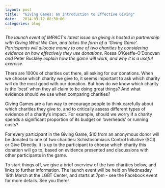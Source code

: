 ```yaml
---
layout: post
title:  "Giving Games: an introduction to Effective Giving"
date:   2014-03-12 08:30:00
categories: blog
---
```

*The launch event of IMPACT’s latest issue on giving is hosted in partnership with Giving What We Can, and takes the form of a ‘Giving Game’. Participants will allocate money to one of two charities by considering evidence on how effectively they use donations.*  Rossa O’Keeffe-O’Donovan *and* Peter Buckley *explain how the game will work, and why it is a useful exercise.*

There are 1000s of charities out there, all asking for our donations. When we choose which charity we give to, it seems important to ask which charity will do the most good with our donation. But how do we know which charity is the ‘best’ when they all claim to be doing great things? And what evidence should we use when comparing charities?  

Giving Games are a fun way to encourage people to think carefully about which charities they give to, and to critically assess different types of evidence of a charity’s impact. For example, should we worry if a charity spends a significant proportion of its budget on ‘overheads’ or running costs?

For every participant in the Giving Game, $10 from an anonymous donor will be donated to one of two charities: Schistosomiasis Control Initiative (SCI) or Give Directly. It is up to the participant to choose which charity this donation will go to, based on evidence presented and discussions with other participants in the game. 

To start things off, we give a brief overview of the two charities below, and links to further information. The launch event will be held on Wednesday 19th March at the LGBT Center, and starts at 7pm - see the Facebook event for more details. See you there!

